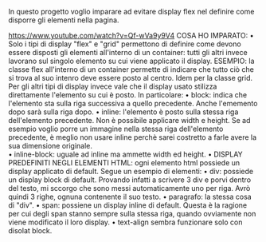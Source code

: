 In questo progetto voglio imparare ad evitare display flex 
nel definire come disporre gli elementi nella pagina.

https://www.youtube.com/watch?v=Qf-wVa9y9V4
COSA HO IMPARATO: 
 • Solo i tipi di display "flex" e "grid" permettono di definire come 
   devono essere disposti gli elementi all'interno di un container: tutti
   gli altri invece lavorano sul singolo elemento su cui viene applicato il 
   display. 
   ESEMPIO: la classe flex all'interno di un container permette di indicare che
   tutto ciò che si trova al suo intenro deve essere posto al centro. 
   Idem per la classe grid. 
   Per gli altri tipi di display invece vale che il display usato stilizza 
   direttamente l'elemento su cui è posto. In particolare: 
      • block: indica che l'elemento sta sulla riga successiva a quello 
               precedente. Anche l'ememento dopo sarà sulla riga dopo. 
      • inline: l'elemento è posto sulla stessa riga dell'elemento precedente.
                Non è possibile applicare width e height. 
                Se ad esempio voglio porre un immagine nella stessa riga 
                dell'elemento precedente, è meglio non usare inline perchè 
                sarei costretto a farle avere la sua dimensione originale.  
      • inline-block: uguale ad inline ma ammette width ed height.
 • DISPLAY PREDEFINITI NEGLI ELEMENTI HTML: ogni elemento html possiede un display
  applicato di default. Segue un esempio di elementi:
      • div: possiede un display block di default. Provando infatti a scrivere 3 div
             e porvi dentro del testo, mi sccorgo che sono messi automaticamente uno 
             per riga. Avrò quindi 3 righe, ognuna contenente il suo testo. 
      • paragrafo: la stessa cosa di "div".
      • span: possiene un display inline di default. Questa è la ragione per cui degli
              span stanno sempre sulla stessa riga, quando ovviamente non viene modificato
              il loro display. 
  • text-align sembra funzionare solo con disolat block. 
 